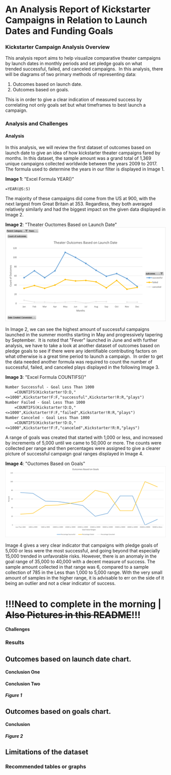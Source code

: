 # An Analysis Report of Kickstarter Campaigns in Relation to Launch Dates and Funding Goals

### Kickstarter Campaign Analysis Overview

This analysis report aims to help visualize comparative theater campaigns by launch dates in monthly periods and set pledge goals on what trended successful, failed, and canceled campaigns.  In this analysis, there will be diagrams of two primary methods of representing data:

1. Outcomes based on launch date.
1. Outcomes based on goals.

This is in order to give a clear indication of measured success by correlating not only goals set but what timeframes to best launch a campaign.

### Analysis and Challenges

#### Analysis

In this analysis, we will review the first dataset of outcomes based on launch date to give an idea of how kickstarter theater campaigns fared by months.  In this dataset, the sample amount was a grand total of 1,369 unique campaigns collected worldwide between the years 2009 to 2017.  The formula used to determine the years in our filter is displayed in Image 1.

**Image 1**: "Excel Formula YEAR()"
	
	=YEAR(@S:S)

The majority of these campaigns did come from the US at 900, with the next largest from Great Britain at 353.  Regardless, they both averaged relatively similarly and had the biggest impact on the given data displayed in Image 2.

**Image 2**: "Theater Ouctomes Based on Launch Date"
![Theater_Outcomes_vs_Launch](resources/Theater_Outcomes_vs_Launch.png)

In Image 2, we can see the highest amount of successful campaigns launched in the summer months starting in May and progressively tapering by September.  It is noted that "Fever" launched in June and with further analysis, we have to take a look at another dataset of outcomes based on pledge goals to see if there were any identifiable contributing factors on what otherwise is a great time period to launch a campaign.  In order to get the data needed another formula was required to count the number of successful, failed, and canceled plays displayed in the following Image 3.

**Image 3**: "Excel Formula COUNTIFS()"
	
	Number Successful - Goal Less Than 1000
		=COUNTIFS(Kickstarter!D:D,"<=1000",Kickstarter!F:F,"successful",Kickstarter!R:R,"plays")
	Number Failed - Goal Less Than 1000
		=COUNTIFS(Kickstarter!D:D,"<=1000",Kickstarter!F:F,"failed",Kickstarter!R:R,"plays")
	Number Canceled - Goal Less Than 1000
		=COUNTIFS(Kickstarter!D:D,"<=1000",Kickstarter!F:F,"canceled",Kickstarter!R:R,"plays")

A range of goals was created that started with 1,000 or less, and increased by increments of 5,000 until we came to 50,000 or more.  The counts were collected per range and then percentages were assigned to give a clearer picture of successful campaign goal ranges displayed in Image 4.

**Image 4**: "Ouctomes Based on Goals"
![Outcomes_vs_Goals](resources/Outcomes_vs_Goals.png)

Image 4 gives a very clear indicator that campaigns with pledge goals of 5,000 or less were the most successful, and going beyond that especially 15,000 trended in unfavorable risks.  However, there is an anomaly in the goal range of 35,000 to 40,000 with a decent measure of success.  The sample amount collected in that range was 6, compared to a sample collection of 785 in the Less than 1,000 to 5,000 range.  With the very small amount of samples in the higher range, it is advisable to err on the side of it being an outlier and not a clear indicator of success.

# !!!Need to complete in the morning | ~~Also Pictures in this README~~!!!

#### Challenges

### Results

## Outcomes based on launch date chart.

#### Conclusion One
#### Conclusion Two

#### *Figure 1*

## Outcomes based on goals chart.

#### Conclusion

#### *Figure 2*

## Limitations of the dataset
### Recommended tables or graphs

